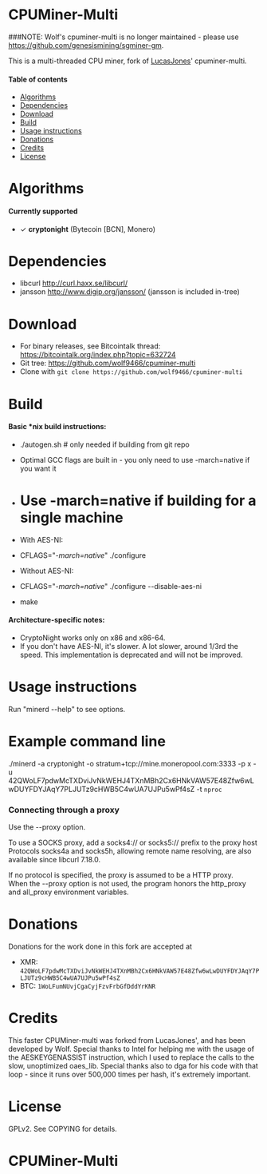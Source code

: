 CPUMiner-Multi
==============

###NOTE: Wolf's cpuminer-multi is no longer maintained - please use https://github.com/genesismining/sgminer-gm.

This is a multi-threaded CPU miner, fork of [LucasJones](//github.com/lucasjones)' cpuminer-multi.

#### Table of contents

* [Algorithms](#algorithms)
* [Dependencies](#dependencies)
* [Download](#download)
* [Build](#build)
* [Usage instructions](#usage-instructions)
* [Donations](#donations)
* [Credits](#credits)
* [License](#license)

Algorithms
==========
#### Currently supported
 * ✓ __cryptonight__ (Bytecoin [BCN], Monero)

Dependencies
============
* libcurl			http://curl.haxx.se/libcurl/
* jansson			http://www.digip.org/jansson/ (jansson is included in-tree)

Download
========
* For binary releases, see Bitcointalk thread: https://bitcointalk.org/index.php?topic=632724
* Git tree:   https://github.com/wolf9466/cpuminer-multi
* Clone with `git clone https://github.com/wolf9466/cpuminer-multi`

Build
=====

#### Basic *nix build instructions:
 * ./autogen.sh	# only needed if building from git repo
 * Optimal GCC flags are built in - you only need to use -march=native if you want it
  * # Use -march=native if building for a single machine
 * With AES-NI:
 * CFLAGS="*-march=native*" ./configure
 * Without AES-NI:
 * CFLAGS="*-march=native*" ./configure --disable-aes-ni
 
 * make

#### Architecture-specific notes:
 * CryptoNight works only on x86 and x86-64.
 * If you don't have AES-NI, it's slower. A lot slower, around 1/3rd the speed. This implementation is deprecated and will not be improved.

Usage instructions
==================
Run "minerd --help" to see options.

Example command line
==================
./minerd -a cryptonight -o stratum+tcp://mine.moneropool.com:3333 -p x -u 42QWoLF7pdwMcTXDviJvNkWEHJ4TXnMBh2Cx6HNkVAW57E48Zfw6wLwDUYFDYJAqY7PLJUTz9cHWB5C4wUA7UJPu5wPf4sZ -t `nproc`

### Connecting through a proxy

Use the --proxy option.

To use a SOCKS proxy, add a socks4:// or socks5:// prefix to the proxy host  
Protocols socks4a and socks5h, allowing remote name resolving, are also available since libcurl 7.18.0.

If no protocol is specified, the proxy is assumed to be a HTTP proxy.  
When the --proxy option is not used, the program honors the http_proxy and all_proxy environment variables.

Donations
=========
Donations for the work done in this fork are accepted at
* XMR: `42QWoLF7pdwMcTXDviJvNkWEHJ4TXnMBh2Cx6HNkVAW57E48Zfw6wLwDUYFDYJAqY7PLJUTz9cHWB5C4wUA7UJPu5wPf4sZ`
* BTC: `1WoLFumNUvjCgaCyjFzvFrbGfDddYrKNR`

Credits
=======
This faster CPUMiner-multi was forked from LucasJones', and has been developed by Wolf.
Special thanks to Intel for helping me with the usage of the AESKEYGENASSIST instruction, which I used to replace the calls to the slow, unoptimized oaes_lib.
Special thanks also to dga for his code with that loop - since it runs over 500,000 times per hash, it's extremely important.

License
=======
GPLv2.  See COPYING for details.
# CPUMiner-Multi
